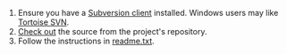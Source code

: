   1. Ensure you have a [Subversion client](http://subversion.tigris.org/links.html#clients) installed. Windows users may like [Tortoise SVN](http://tortoisesvn.net/downloads).
  1. [Check out](http://code.google.com/p/probatron/source/checkout) the source from the project's repository.
  1. Follow the instructions in [readme.txt](http://probatron.googlecode.com/svn/trunk/README.txt).